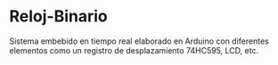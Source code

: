 # Reloj-Binario
Sistema embebido en tiempo real elaborado en Arduino con diferentes elementos como un registro de desplazamiento 74HC595, LCD, etc.
